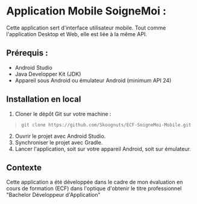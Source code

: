 # Application Mobile SoigneMoi :

Cette application sert d'interface utilisateur mobile. Tout comme l'application Desktop et Web, elle est liée à la même API.

## Prérequis :

- Android Studio
- Java Developper Kit (JDK)
- Appareil sous Android ou émulateur Android (minimum API 24)

## Installation en local

1. Cloner le dépôt Git sur votre machine :
> `git clone https://github.com/Skoognuts/ECF-SoigneMoi-Mobile.git`
2. Ouvrir le projet avec Android Studio.
3. Synchroniser le projet avec Gradle.
4. Lancer l'application, soit sur votre appareil Android, soit sur émulateur.

## Contexte

Cette application a été développée dans le cadre de mon évaluation en cours de formation (ECF) dans l'optique d'obtenir le titre professionnel "Bachelor Développeur d'Application"
